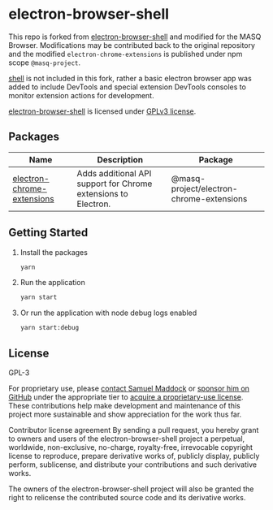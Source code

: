 # electron-browser-shell
This repo is forked from [electron-browser-shell](https://github.com/samuelmaddock/electron-browser-shell) and modified for the MASQ Browser.
Modifications may be contributed back to the original repository and the modified `electron-chrome-extensions` is published under npm scope `@masq-project`.

[shell](https://github.com/samuelmaddock/electron-browser-shell/blob/master/packages/shell) is not included in this fork, rather a basic electron browser app was added to include DevTools and special extension DevTools consoles to monitor extension actions for development.

[electron-browser-shell](https://github.com/samuelmaddock/electron-browser-shell) is licensed under [GPLv3 license](./LICENSE).

## Packages
| Name                                                                                                                                 | Description                                                    | Package                                  |
|--------------------------------------------------------------------------------------------------------------------------------------|----------------------------------------------------------------|------------------------------------------|
| [electron-chrome-extensions](https://github.com/MASQ-Project/electron-browser-shell/tree/master/packages/electron-chrome-extensions) | Adds additional API support for Chrome extensions to Electron. | @masq-project/electron-chrome-extensions |


<!-- GETTING STARTED IN DEVELOPMENT -->

## Getting Started

1. Install the packages
    ```sh
    yarn
    ```
2. Run the application

    ```sh
    yarn start
    ```

3. Or run the application with node debug logs enabled
    ```sh
    yarn start:debug
    ```

## License
GPL-3

For proprietary use, please [contact Samuel Maddock](mailto:sam@samuelmaddock.com?subject=electron-chrome-extensions%20license) or [sponsor him on GitHub](https://github.com/sponsors/samuelmaddock/) under the appropriate tier to [acquire a proprietary-use license](https://github.com/samuelmaddock/electron-browser-shell/blob/master/LICENSE-PATRON.md). These contributions help make development and maintenance of this project more sustainable and show appreciation for the work thus far.

Contributor license agreement
By sending a pull request, you hereby grant to owners and users of the electron-browser-shell project a perpetual, worldwide, non-exclusive, no-charge, royalty-free, irrevocable copyright license to reproduce, prepare derivative works of, publicly display, publicly perform, sublicense, and distribute your contributions and such derivative works.

The owners of the electron-browser-shell project will also be granted the right to relicense the contributed source code and its derivative works.
